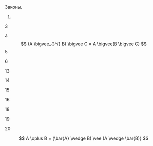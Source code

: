 Законы.

1.

3

4
$$ (A \bigvee_{}^{} B) \bigvee C = A \bigvee(B \bigvee C) $$
5

6

13

14

15

16

18

19

20

$$ A \oplus B = (\bar{A} \wedge  B) \vee (A \wedge  \bar{B)} $$

